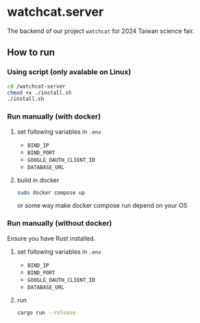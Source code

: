 
# watchcat.server

The backend of our project `watchcat` for 2024 Taiwan science fair.

## How to run


### Using script (only avalable on Linux)

```bash
cd /watchcat-server
chmod +x ./install.sh
./install.sh
```

### Run manually (with docker)

1. set following variables  in `.env`

    - `BIND_IP`
    - `BIND_PORT` 
    - `GOOGLE_OAUTH_CLIENT_ID` 
    - `DATABASE_URL` 

2. build in docker
    ```bash
    sudo docker compose up
    ```
    or some way make docker compose run depend on your OS


### Run manually (without docker)

Ensure you have Rust installed.

1. set following variables  in `.env`

    - `BIND_IP`
    - `BIND_PORT` 
    - `GOOGLE_OAUTH_CLIENT_ID` 
    - `DATABASE_URL` 

2. run
    ```bash
    cargo run --release
    ```
